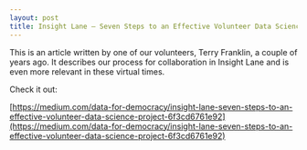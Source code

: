 ```yaml
---
layout: post
title: Insight Lane — Seven Steps to an Effective Volunteer Data Science Project 
---
```


This is an article written by one of our volunteers, Terry Franklin, a couple of years ago.  It describes our process for collaboration in Insight Lane and is even more relevant in these virtual times.

Check it out:

[https://medium.com/data-for-democracy/insight-lane-seven-steps-to-an-effective-volunteer-data-science-project-6f3cd6761e92](https://medium.com/data-for-democracy/insight-lane-seven-steps-to-an-effective-volunteer-data-science-project-6f3cd6761e92)